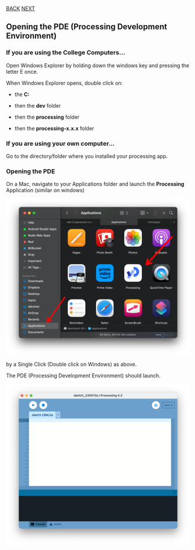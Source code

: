 [BACK](/topics/topic02/00.html) [NEXT](/topics/topic02/lab02/02.html)

## Opening the PDE (Processing Development Environment)

### If you are using the College Computers...

Open Windows Explorer by holding down the windows key and pressing the letter E once. 

When Windows Explorer opens, double click on:

- the **C:** 

- then the **dev** folder

- then the **processing** folder

- then the **processing-x.x.x** folder


### If you are using your own computer...

Go to the directory/folder where you installed your processing app.  

### Opening the PDE

On a Mac, navigate to your Applications folder and launch the **Processing** Application (similar on windows)

![Processing Development Environment files](./img/01.png)

by a Single Click (Double click on Windows) as above.

The PDE (Processing Development Environment) should launch.

![The Processing Development Environment](./img/02.png)

